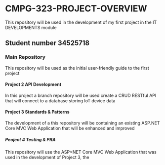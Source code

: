 # CMPG-323-PROJECT-OVERVIEW
This repository will be used in the development of my first project in the IT DEVELOPMENTS module

## Student number 34525718

### Main Repository
This repository will be used as the initial user-friendly guide to the first project 

#### Project 2 API Development
In this project a branch repository will be used create a CRUD RESTful API that will connect to a database storing IoT device data


#### Project 3 Standards & Patterns
The development of a this repository will be containing an existing ASP.NET Core MVC Web Application that will be enhanced and improved

##### Peoject 4 Testing & PRA
This repository will use the ASP>NET Core MVC Web Application that was used in the development of Project 3, the 
